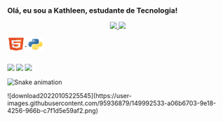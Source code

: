 ### Olá, eu sou a Kathleen, estudante de Tecnologia!

<div align="center">
  <a href="https://github.com/kathleenvieira">
  <img height="180em" src="https://github-readme-stats.vercel.app/api?username=kathleenvieira&show_icons=true&theme=dracula&include_all_commits=true&count_private=true"/>
  <img height="180em" src="https://github-readme-stats.vercel.app/api/top-langs/?username=kathleenvieira&layout=compact&langs_count=7&theme=dracula"/>
</div>

<div style="display: inline_block"><br>
  <img align="center" alt="Kathleen-HTML" height="30" width="40" src="https://raw.githubusercontent.com/devicons/devicon/master/icons/html5/html5-original.svg">
  <img align="center" alt="Kathleen-Python" height="30" width="40" src="https://raw.githubusercontent.com/devicons/devicon/master/icons/python/python-original.svg">
</div>
  
  ##
 
<div> 
  <a href="https://instagram.com/_kathleen_vieira/" target="_blank"><img src="https://img.shields.io/badge/-Instagram-%23E4405F?style=for-the-badge&logo=instagram&logoColor=white" target="_blank"></a>
  <a href = "mailto:kathleenvieira85@gmail.com"><img src="https://img.shields.io/badge/-Gmail-%23333?style=for-the-badge&logo=gmail&logoColor=white" target="_blank"></a>
  <a href="https://www.linkedin.com/in/kathleen-almeida-584712130" target="_blank"><img src="https://img.shields.io/badge/-LinkedIn-%230077B5?style=for-the-badge&logo=linkedin&logoColor=white" target="_blank"></a> 
 
  ![Snake animation](https://github.com/kathleenvieira/kathleenvieira/blob/output/github-contribution-grid-snake.svg)


</div>
![download20220105225545](https://user-images.githubusercontent.com/95936879/149992533-a06b6703-9e18-4256-966b-c7f1d5e59af2.png)
